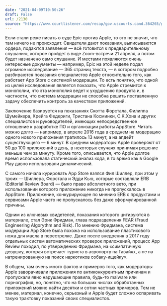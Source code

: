 ```yaml
---
date: "2021-04-09T10:50:26"
draft: False
url: /2130
source: "https://www.courtlistener.com/recap/gov.uscourts.cand.364265/gov.uscourts.cand.364265.407.0.pdf"
---
```


Если стали реже писать о суде Epic против Apple, то это не значит, что там ничего не происходит. Свидетели дают показания, выписываются ордера, подаются заявления — всё готовится к предварительному слушанию, которое пройдет в виде Zoom-встречи 21 апреля, а потом будет назначено само слушание. И местами появляются очень интересные документы — например, Epic на этой неделе подал огромное исследование — 365 страниц текста, — в котором подробно разбираются показания специалистов Apple относительно того, как работает App Store с системой модерации. То есть понятно, что одной из целей исследования является показать, что Apple стремится к монополии, что эта монополия ведет к ухудшению продукта и, в частности, что система модерации не способна решить поставленную задачу обеспечить контроль за качеством приложений.

Заключение базируется на показаниях Скотта Форстала, Филиппа Шумейкера, Крейга Федериги, Тристана Косминки, C.K.Хона и других специалистов и руководителей, имеющих непосредственное отношение к разработке ПО и организации работы AppStore. Читать можно долго — например, в апреле 2016 года в среднем на модерацию одного нового приложения тратилось 13 минут, а на апдейт существующего — 6 минут. В среднем модераторы Apple проверяют от 50 до 100 приложений в день, в некоторых случаях принимая решение меньше чем за минуту. Кроме того, описывается, что Apple долгое время использовала статический анализ кода, в то время как в Google Play давно использовали динамический. 

С самого начала курировать App Store взялся Фил Шиллер, при этом у троих — Шиллера, Форстала и Эдди Кью, которые составляли ERB (Editorial Review Board) — было право абсолютного вето, при использовании которого приложение никогда не пропускалось в AppStore. Приложение, конкурирующее по мнению ERB с продуктами и сервисами Apple часто не пропускалось без даже сформулированной причины.

Одним из ключевых свидетелей, показания которого цитируются в материале, стал Эрик Фридман, глава подразделения FEAR (Fraud Engineering Algorythm and Risk). По мнению Фридмана, система модерации App Store была похожа на использование пластикового ножа для масла в перестрелке. Даже после внедрения в 2017 году отдельных систем автоматических проверок приложений, процесс App Review походил, по утверждению Фридмана, на «симпатичную девушку, которая встречает туриста в аэропорту на Гавайях, а не на натренированную на поиск наркотиков собаку-ищейку». 

В общем, там очень много фактов и примеров того, как модераторы Apple заворачивали приложения по антиконкурентным причинам и пропускали явно нарушающие правила, будь-то malware или порнография, но, понятно, что на больших числах обработанных приложений можно найти десятки и сотни частных примеров. Тем не менее, материал, конечно, серьезный и Apple будет сложно оспаривать такую трактовку показаний своих специалистов.
